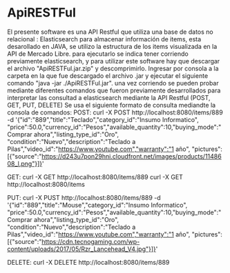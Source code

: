 # ApiRESTFul

El presente software es una API Restful que utiliza una base de datos no relacional : Elasticsearch para almacenar información
de items, esta desarollado en JAVA, se utilizo la estructura de los items visualizada en la API de Mercado Libre.
para ejecutarlo se indica tener corriendo previamente elasticsearch, y para utilizar este software hay que descargar el 
archivo "ApiRESTFul.jar.zip" y descomprimirlo. Ingresar por consola a la carpeta en la que fue descargado el archivo .jar 
y ejecutar el siguiente comando "java -jar ./ApiRESTFul.jar".
una vez corriendo se pueden probar mediante diferentes comandos que fueron previamente desarrollados para interpretar
las consultad a elasticsearch mediante la API Restful (POST, GET, PUT, DELETE) 
Se usa el siguiente formato de consulta mediandte la consola de comandos:
POST:
curl -X POST http://localhost:8080/items/889 -d '{"id":"889","title":"Teclado","category_id":"Insumo Informatico",
"price":50.0,"currency_id":"Pesos","available_quantity":10,"buying_mode":"Comprar ahora","listing_type_id":"Oro",
"condition":"Nuevo","description":"Teclado a Pilas","video_id":"https://www.youtube.com","warranty":"1 año",
"pictures":[{"source":"https://d243u7pon29hni.cloudfront.net/images/products/1148608_l.png"}]}'

GET: 
curl -X GET http://localhost:8080/items/889
curl -X GET http://localhost:8080/items

PUT:
curl -X PUST http://localhost:8080/items/889 -d '{"id":"889","title":"Mouse","category_id":"Insumo Informatico",
"price":50.0,"currency_id":"Pesos","available_quantity":10,"buying_mode":"Comprar ahora","listing_type_id":"Oro",
"condition":"Nuevo","description":"Teclado a Pilas","video_id":"https://www.youtube.com","warranty":"1 año",
"pictures":[{"source":"https://cdn.tecnogaming.com/wp-content/uploads/2017/05/Rzr_Lancehead_V4.jpg"}]}'

DELETE:
curl -X DELETE http://localhost:8080/items/889


